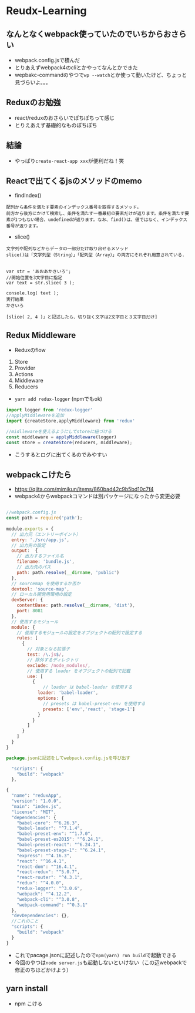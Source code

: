 # Reudx-Learning

## なんとなくwebpack使っていたのでいちからおさらい
- webpack.config.jsで積んだ
- とりあえずwebpack4のcliとかやってなんとかできた
- wepbakc-commandのやつで`wp --watch`とか使って動いたけど、ちょっと見づらいよ。。。

## Reduxのお勉強
- react/reduxのおさらいでぽちぽちって感じ
- とりえあえず基礎的なものぽちぽち

## 結論
- やっぱり`create-react-app xxx`が便利だね！笑


## Reactで出てくるjsのメソッドのmemo
- findIndex()
```
配列から条件を満たす要素のインデックス番号を取得するメソッド。
前方から後方にかけて検索し、条件を満たす一番最初の要素だけが返ります。条件を満たす要素が1つもない場合、undefinedが返ります。なお、find()は、値ではなく、インデックス番号が返ります。
```

- slice()
```
文字列や配列などからデータの一部分だけ取り出せるメソッド
slice()は「文字列型（String）」「配列型（Array）」の両方にそれぞれ用意されている.


var str = 'あおあかきいろ';
//開始位置を3文字目に指定
var text = str.slice( 3 );
 
console.log( text );
実行結果
かきいろ

[slice( 2, 4 )」と記述したら、切り抜く文字は2文字目と３文字目だけ]

```

## Redux Middleware
- Reduxのflow
1. Store
2. Provider
3. Actions
4. Middleware
5. Reducers

- `yarn add redux-logger` (npmでもok)
```js
import logger from 'redux-logger'
//applyMiddlewareを追加
import {createStore,applyMiddleware} from 'redux'

//midllewareを使えるようにしてstoreに紐づける
const middleware = applyMiddleware(logger)
const store = createStore(reducers, middleware);
```
- こうするとログに出てくるのでみやすい


## webpackこけたら
- https://qiita.com/mimikun/items/860bad42c9b5bd10c7f4
- webpack4からwebpackコマンドは別パッケージになったから変更必要
```js

//webpack.config.js
const path = require('path');
 
module.exports = {
  // 出力元（エントリーポイント）
  entry: './src/app.js',
  // 出力先の設定
  output:  {
    // 出力するファイル名
    filename: 'bundle.js',
    // 出力先のパス
    path: path.resolve(__dirname, 'public')
  },
  // sourcemap を使用するか否か
  devtool: 'source-map',
  // ローカル開発用環境の設定
  devServer: {
    contentBase: path.resolve(__dirname, 'dist'),
    port: 8081
  },
  // 使用するモジュール
  module: {
    // 使用するモジュールの設定をオブジェクトの配列で設定する
    rules: [
      {
        // 対象となる拡張子
        test: /\.js$/,
        // 除外するディレクトリ
        exclude: /node_modules/,
        // 使用する loader をオブジェクトの配列で記載
        use: [
          {
              // loader は babel-loader を使用する
            loader: 'babel-loader',
            options: {
              // presets は babel-preset-env を使用する
              presets: ['env','react', 'stage-1']
            }
          }
        ]
      }
    ]
  }
}
```

```js
package.jsonに記述をしてwebpack.config.jsを呼び出す

  "scripts": {
    "build": "webpack"
  },
```

```js
{
  "name": "reduxApp",
  "version": "1.0.0",
  "main": "index.js",
  "license": "MIT",
  "dependencies": {
    "babel-core": "^6.26.3",
    "babel-loader": "^7.1.4",
    "babel-preset-env": "^1.7.0",
    "babel-preset-es2015": "^6.24.1",
    "babel-preset-react": "^6.24.1",
    "babel-preset-stage-1": "^6.24.1",
    "express": "^4.16.3",
    "react": "^16.4.1",
    "react-dom": "^16.4.1",
    "react-redux": "^5.0.7",
    "react-router": "^4.3.1",
    "redux": "^4.0.0",
    "redux-logger": "^3.0.6",
    "webpack": "^4.12.2",
    "webpack-cli": "^3.0.8",
    "webpack-command": "^0.3.1"
  },
  "devDependencies": {},
  //これのこと
  "scripts": {
    "build": "webpack"
  }
}

```
- これでpacage.jsonに記述したので`npm(yarn) run build`で起動できる
- 今回のやつは`node server.js`も起動しないといけない（この辺webpackで修正のちほどかけよう）


## yarn install
- npm こける